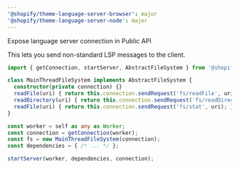 ```yaml
---
'@shopify/theme-language-server-browser': major
'@shopify/theme-language-server-node': major
---
```


Expose language server connection in Public API

This lets you send non-standard LSP messages to the client.

```ts
import { getConnection, startServer, AbstractFileSystem } from '@shopify/theme-language-server-browser'

class MainThreadFileSystem implements AbstractFileSystem {
  constructor(private connection) {}
  readFile(uri) { return this.connection.sendRequest('fs/readFile', uri); }
  readDirectory(uri) { return this.connection.sendRequest('fs/readDirectory', uri); }
  readFile(uri) { return this.connection.sendRequest('fs/stat', uri); }
}

const worker = self as any as Worker;
const connection = getConnection(worker);
const fs = new MainThreadFileSystem(connection);
const dependencies = { /* ... */ };

startServer(worker, dependencies, connection);
```
